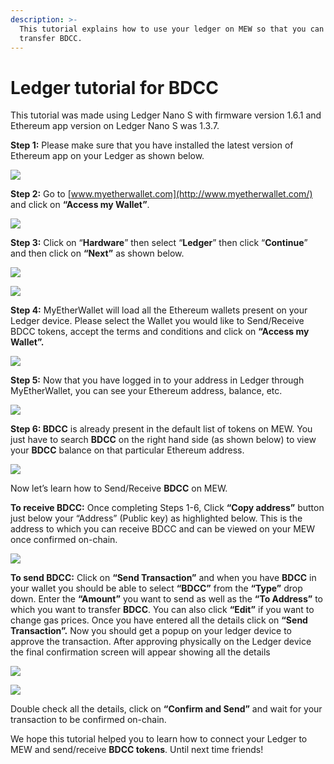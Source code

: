 ```yaml
---
description: >-
  This tutorial explains how to use your ledger on MEW so that you can vie and
  transfer BDCC.
---
```


# Ledger tutorial for BDCC

This tutorial was made using Ledger Nano S with firmware version 1.6.1 and Ethereum app version on Ledger Nano S was 1.3.7.

**Step 1:** Please make sure that you have installed the latest version of Ethereum app on your Ledger as shown below.

![](../.gitbook/assets/1%20%281%29.png)

**Step 2:** Go to [www.myetherwallet.com](http://www.myetherwallet.com/) and click on **“Access my Wallet”**.

![](../.gitbook/assets/2%20%281%29.png)

**Step 3:** Click on “**Hardware**” then select “**Ledger**” then click “**Continue**” and then click on **“Next”** as shown below.

![](../.gitbook/assets/3%20%282%29.png)

![](../.gitbook/assets/4%20%284%29.png)

**Step 4:** MyEtherWallet will load all the Ethereum wallets present on your Ledger device. Please select the Wallet you would like to Send/Receive BDCC tokens, accept the terms and conditions and click on **“Access my Wallet”.**

![](../.gitbook/assets/5.png)

**Step 5:** Now that you have logged in to your address in Ledger through MyEtherWallet, you can see your Ethereum address, balance, etc.

![](../.gitbook/assets/6%20%282%29.png)

**Step 6: BDCC** is already present in the default list of tokens on MEW. You just have to search **BDCC** on the right hand side \(as shown below\) to view your **BDCC** balance on that particular Ethereum address.

![](../.gitbook/assets/7%20%281%29.png)

Now let’s learn how to Send/Receive **BDCC** on MEW.

**To receive BDCC:** Once completing Steps 1-6, Click **“Copy address”** button just below your “Address” \(Public key\) as highlighted below. This is the address to which you can receive BDCC and can be viewed on your MEW once confirmed on-chain.

![](../.gitbook/assets/8%20%282%29.png)

**To send BDCC:** Click on **“Send Transaction”** and when you have **BDCC** in your wallet you should be able to select **“BDCC”** from the **“Type”** drop down. Enter the **“Amount”** you want to send as well as the **“To Address”** to which you want to transfer **BDCC**. You can also click **“Edit”** if you want to change gas prices. Once you have entered all the details click on **“Send Transaction”.** Now you should get a popup on your ledger device to approve the transaction. After approving physically on the Ledger device the final confirmation screen will appear showing all the details

![](../.gitbook/assets/9.png)

![](../.gitbook/assets/10%20%282%29.png)

Double check all the details, click on **“Confirm and Send”** and wait for your transaction to be confirmed on-chain.

We hope this tutorial helped you to learn how to connect your Ledger to MEW and send/receive **BDCC tokens**. Until next time friends!

